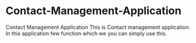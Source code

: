 # Contact-Management-Application
Contact Management Application
This is Contact management application. In this application few function which we you can simply use this.
